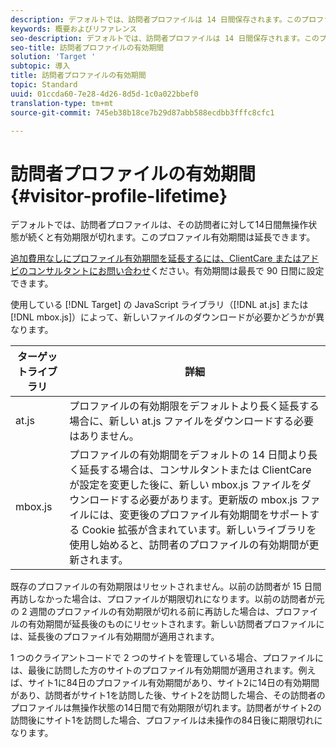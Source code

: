 ```yaml
---
description: デフォルトでは、訪問者プロファイルは 14 日間保存されます。このプロファイル有効期間は延長できます。
keywords: 概要およびリファレンス
seo-description: デフォルトでは、訪問者プロファイルは 14 日間保存されます。このプロファイル有効期間は延長できます。
seo-title: 訪問者プロファイルの有効期間
solution: 'Target '
subtopic: 導入
title: 訪問者プロファイルの有効期間
topic: Standard
uuid: 01ccda60-7e28-4d26-8d5d-1c0a022bbef0
translation-type: tm+mt
source-git-commit: 745eb38b18ce7b29d87abb588ecdbb3fffc8cfc1

---
```



# 訪問者プロファイルの有効期間{#visitor-profile-lifetime}

デフォルトでは、訪問者プロファイルは、その訪問者に対して14日間無操作状態が続くと有効期限が切れます。このプロファイル有効期間は延長できます。

[追加費用なしにプロファイル有効期間を延長するには、ClientCare またはアドビのコンサルタントにお問い合わせ](../../cmp-resources-and-contact-information.md#reference_ACA3391A00EF467B87930A450050077C)ください。有効期間は最長で 90 日間に設定できます。

使用している [!DNL Target] の JavaScript ライブラリ（[!DNL at.js] または [!DNL mbox.js]）によって、新しいファイルのダウンロードが必要かどうかが異なります。

| ターゲットライブラリ | 詳細 |
|--- |--- |
| at.js | プロファイルの有効期限をデフォルトより長く延長する場合に、新しい at.js ファイルをダウンロードする必要はありません。 |
| mbox.js | プロファイルの有効期間をデフォルトの 14 日間より長く延長する場合は、コンサルタントまたは ClientCare が設定を変更した後に、新しい mbox.js ファイルをダウンロードする必要があります。更新版の mbox.js ファイルには、変更後のプロファイル有効期間をサポートする Cookie 拡張が含まれています。新しいライブラリを使用し始めると、訪問者のプロファイルの有効期間が更新されます。 |

既存のプロファイルの有効期限はリセットされません。以前の訪問者が 15 日間再訪しなかった場合は、プロファイルが期限切れになります。以前の訪問者が元の 2 週間のプロファイルの有効期限が切れる前に再訪した場合は、プロファイルの有効期間が延長後のものにリセットされます。新しい訪問者プロファイルには、延長後のプロファイル有効期間が適用されます。

1 つのクライアントコードで 2 つのサイトを管理している場合、プロファイルには、最後に訪問した方のサイトのプロファイル有効期間が適用されます。例えば、サイト1に84日のプロファイル有効期間があり、サイト2に14日の有効期間があり、訪問者がサイト1を訪問した後、サイト2を訪問した場合、その訪問者のプロファイルは無操作状態の14日間で有効期限が切れます。訪問者がサイト2の訪問後にサイト1を訪問した場合、プロファイルは未操作の84日後に期限切れになります。
